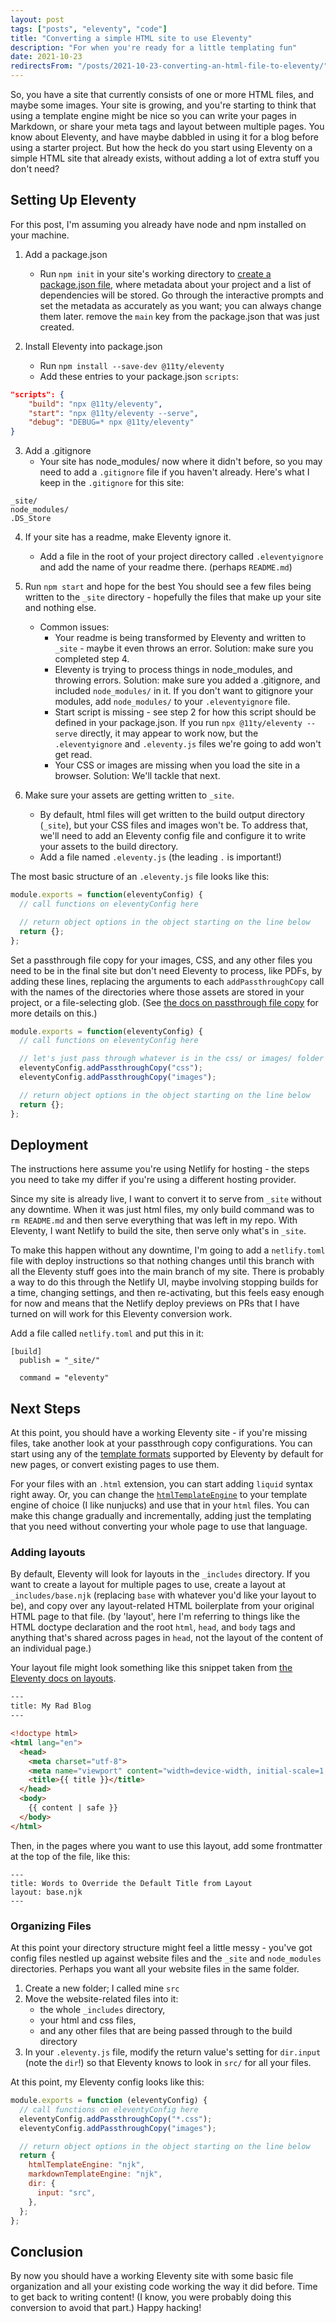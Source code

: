 ```yaml
---
layout: post
tags: ["posts", "eleventy", "code"]
title: "Converting a simple HTML site to use Eleventy"
description: "For when you're ready for a little templating fun"
date: 2021-10-23
redirectsFrom: "/posts/2021-10-23-converting-an-html-file-to-eleventy/"
---
```


So, you have a site that currently consists of one or more HTML files, and maybe some images. Your site is growing, and you're starting to think that using a template engine might be nice so you can write your pages in Markdown, or share your meta tags and layout between multiple pages. You know about Eleventy, and have maybe dabbled in using it for a blog before using a starter project. But how the heck do you start using Eleventy on a simple HTML site that already exists, without adding a lot of extra stuff you don't need?

## Setting Up Eleventy
For this post, I'm assuming you already have node and npm installed on your machine. 

1. Add a package.json
    - Run `npm init` in your site's working directory to [create a package.json file](https://docs.npmjs.com/creating-a-package-json-file), where metadata about your project and a list of dependencies will be stored. Go through the interactive prompts and set the metadata as accurately as you want; you can always change them later.
     remove the `main` key from the package.json that was just created. 

2. Install Eleventy into package.json
    - Run `npm install --save-dev @11ty/eleventy` 
    - Add these entries to your package.json `scripts`: 

```json
"scripts": {
    "build": "npx @11ty/eleventy",
    "start": "npx @11ty/eleventy --serve",
    "debug": "DEBUG=* npx @11ty/eleventy"
}
```

3. Add a .gitignore
    - Your site has node_modules/ now where it didn't before, so you may need to add a `.gitignore` file if you haven't already. Here's what I keep in the `.gitignore` for this site: 
```text
_site/
node_modules/
.DS_Store
```

4. If your site has a readme, make Eleventy ignore it.
    - Add a file in the root of your project directory called `.eleventyignore` and add the name of your readme there. (perhaps `README.md`)

5. Run `npm start` and hope for the best
You should see a few files being written to the `_site` directory - hopefully the files that make up your site and nothing else.
    - Common issues: 
        - Your readme is being transformed by Eleventy and written to `_site` - maybe it even throws an error.
        Solution: make sure you completed step 4.
        - Eleventy is trying to process things in node_modules, and throwing errors. 
        Solution: make sure you added a .gitignore, and included `node_modules/` in it. If you don't want to gitignore your modules, add `node_modules/` to your `.eleventyignore` file.
        - Start script is missing - see step 2 for how this script should be defined in your package.json. If you run `npx @11ty/eleventy --serve` directly, it may appear to work now, but the `.eleventyignore` and `.eleventy.js` files we're going to add won't get read. 
        - Your CSS or images are missing when you load the site in a browser. 
        Solution: We'll tackle that next.

6. Make sure your assets are getting written to `_site`.
    - By default, html files will get written to the build output directory (`_site`), but your CSS files and images won't be. To address that, we'll need to add an Eleventy config file and configure it to write your assets to the build directory. 
    - Add a file named `.eleventy.js` (the leading `.` is important!) 

The most basic structure of an `.eleventy.js` file looks like this: 
```javascript
module.exports = function(eleventyConfig) {
  // call functions on eleventyConfig here

  // return object options in the object starting on the line below
  return {};
};
```

Set a passthrough file copy for your images, CSS, and any other files you need to be in the final site but don't need Eleventy to process, like PDFs, by adding these lines, replacing the arguments to each `addPassthroughCopy` call with the names of the directories where those assets are stored in your project, or a file-selecting glob. (See [the docs on passthrough file copy](https://www.11ty.dev/docs/copy/) for more details on this.)

```javascript
module.exports = function(eleventyConfig) {
  // call functions on eleventyConfig here

  // let's just pass through whatever is in the css/ or images/ folder for now
  eleventyConfig.addPassthroughCopy("css");
  eleventyConfig.addPassthroughCopy("images");

  // return object options in the object starting on the line below
  return {};
};
```

## Deployment
The instructions here assume you're using Netlify for hosting - the steps you need to take my differ if you're using a different hosting provider. 

Since my site is already live, I want to convert it to serve from `_site` without any downtime. When it was just html files, my only build command was to `rm README.md` and then serve everything that was left in my repo. With Eleventy, I want Netlify to build the site, then serve only what's in `_site`. 

To make this happen without any downtime, I'm going to add a `netlify.toml` file with deploy instructions so that nothing changes until this branch with all the Eleventy stuff goes into the main branch of my site. There is probably a way to do this through the Netlify UI, maybe involving stopping builds for a time, changing settings, and then re-activating, but this feels easy enough for now and means that the Netlify deploy previews on PRs that I have turned on will work for this Eleventy conversion work.

Add a file called `netlify.toml` and put this in it: 

```
[build]
  publish = "_site/"

  command = "eleventy"
```

## Next Steps
At this point, you should have a working Eleventy site - if you're missing files, take another look at your passthrough copy configurations. You can start using any of the [template formats](https://www.11ty.dev/docs/languages/) supported by Eleventy by default for new pages, or convert existing pages to use them. 

For your files with an `.html` extension, you can start adding `liquid` syntax right away. Or, you can change the [`htmlTemplateEngine`](https://www.11ty.dev/docs/config/#default-template-engine-for-html-files) to your template engine of choice (I like nunjucks) and use that in your `html` files. You can make this change gradually and incrementally, adding just the templating that you need without converting your whole page to use that language. 

### Adding layouts
By default, Eleventy will look for layouts in the `_includes` directory. If you want to create a layout for multiple pages to use, create a layout at `_includes/base.njk` (replacing `base` with whatever you'd like your layout to be), and copy over any layout-related HTML boilerplate from your original HTML page to that file. (by 'layout', here I'm referring to things like the HTML doctype declaration and the root `html`, `head`, and `body` tags and anything that's shared across pages in `head`, not the layout of the content of an individual page.)

Your layout file might look something like this snippet taken from [the Eleventy docs on layouts](https://www.11ty.dev/docs/layouts/).

```html
---
title: My Rad Blog
---

<!doctype html>
<html lang="en">
  <head>
    <meta charset="utf-8">
    <meta name="viewport" content="width=device-width, initial-scale=1.0">
    <title>{{ title }}</title>
  </head>
  <body>
    {{ content | safe }}
  </body>
</html>
```

Then, in the pages where you want to use this layout, add some frontmatter at the top of the file, like this: 

```
---
title: Words to Override the Default Title from Layout
layout: base.njk
---
```

### Organizing Files
At this point your directory structure might feel a little messy - you've got config files nestled up against website files and the `_site` and `node_modules` directories. Perhaps you want all your website files in the same folder. 
1. Create a new folder; I called mine `src`
2. Move the website-related files into it: 
   - the whole `_includes` directory,
   - your html and css files,
   - and any other files that are being passed through to the build directory
3. In your `.eleventy.js` file, modify the return value's setting for `dir.input` (note the `dir`!) so that Eleventy knows to look in `src/` for all your files.

At this point, my Eleventy config looks like this:

```javascript
module.exports = function (eleventyConfig) {
  // call functions on eleventyConfig here
  eleventyConfig.addPassthroughCopy("*.css");
  eleventyConfig.addPassthroughCopy("images");

  // return object options in the object starting on the line below
  return {
    htmlTemplateEngine: "njk",
    markdownTemplateEngine: "njk",
    dir: {
      input: "src",
    },
  };
};
```

## Conclusion
By now you should have a working Eleventy site with some basic file organization and all your existing code working the way it did before. Time to get back to writing content! (I know, you were probably doing this conversion to avoid that part.) Happy hacking!
